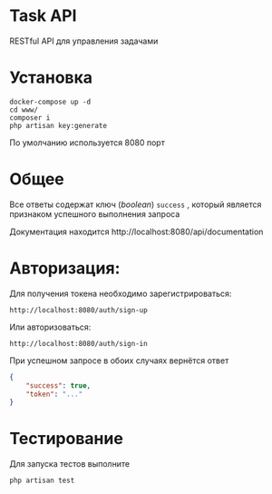 # Task API

RESTful API для управления задачами

# Установка

```console
docker-compose up -d
cd www/
composer i
php artisan key:generate
```

По умолчанию используется 8080 порт

# Общее

Все ответы содержат ключ (_boolean_) `success` , который является признаком успешного выполнения запроса

Документация находится http://localhost:8080/api/documentation

# Авторизация:

Для получения токена необходимо зарегистрироваться:

`http://localhost:8080/auth/sign-up`

Или авторизоваться:

`http://localhost:8080/auth/sign-in`

При успешном запросе в обоих случаях вернётся ответ

```json
{
    "success": true,
    "token": "..."
}
```

# Тестирование

Для запуска тестов выполните

```console
php artisan test
```